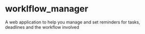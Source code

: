 # worklflow_manager
A web application to help you manage and set reminders for tasks, deadlines and the workflow involved

